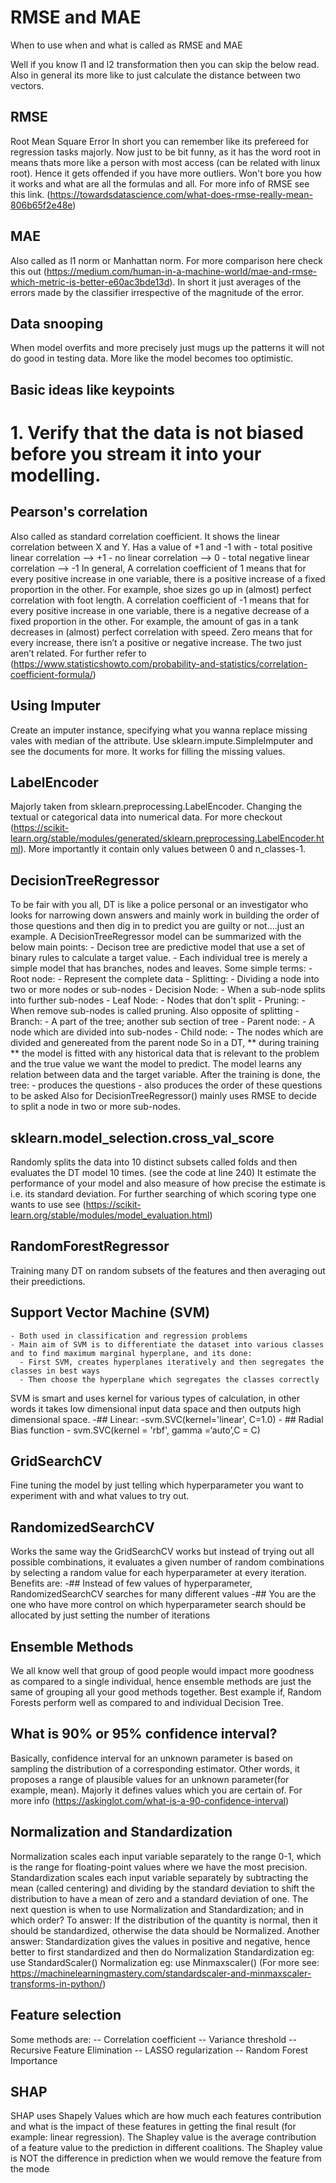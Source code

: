 # RMSE and MAE
When to use when and what is called as RMSE and MAE

Well if you know l1 and l2 transformation then you can skip the below read. Also in general its more like to just calculate the distance between two vectors.

## RMSE
Root Mean Square Error
In short you can remember like its prefereed for regression tasks majorly.
Now just to be bit funny, as it has the word root in means thats more like a person with most access (can be related with linux root). Hence it gets offended if you have more outliers. Won't bore you how it works and what are all the formulas and all. For more info of RMSE see this link. (https://towardsdatascience.com/what-does-rmse-really-mean-806b65f2e48e)

## MAE
Also called as l1 norm or Manhattan norm. For more comparison here check this out (https://medium.com/human-in-a-machine-world/mae-and-rmse-which-metric-is-better-e60ac3bde13d). In short it just averages of the errors made by the classifier irrespective of the magnitude of the error.

## Data snooping
When model overfits and more precisely just mugs up the patterns it will not do good in testing data. More like the model becomes too optimistic.

## Basic ideas like keypoints
# 1. Verify that the data is not biased before you stream it into your modelling.

## Pearson's correlation
Also called as standard correlation coefficient. It shows the linear correlation between X and Y. Has a value of +1 and -1 with
    - total positive linear correlation --> +1
    - no linear correlation --> 0
    - total negative linear correlation --> -1
In general,
A correlation coefficient of 1 means that for every positive increase in one variable, there is a positive increase of a fixed proportion in the other. For example, shoe sizes go up in (almost) perfect correlation with foot length.
A correlation coefficient of -1 means that for every positive increase in one variable, there is a negative decrease of a fixed proportion in the other. For example, the amount of gas in a tank decreases in (almost) perfect correlation with speed.
Zero means that for every increase, there isn’t a positive or negative increase. The two just aren’t related.
For further refer to (https://www.statisticshowto.com/probability-and-statistics/correlation-coefficient-formula/)

## Using Imputer
Create an imputer instance, specifying what you wanna replace missing vales with median of the attribute. Use sklearn.impute.SimpleImputer and see the documents for more. It works for filling the missing values.

## LabelEncoder
Majorly taken from sklearn.preprocessing.LabelEncoder. Changing the textual or categorical data into numerical data. For more checkout (https://scikit-learn.org/stable/modules/generated/sklearn.preprocessing.LabelEncoder.html). More importantly it contain only values between 0 and n_classes-1.

## DecisionTreeRegressor
To be fair with you all, DT is like a police personal or an investigator who looks for narrowing down answers and mainly work in building the order of those questions and then dig in to predict you are guilty or not....just an example.
A DecisionTreeRegressor model can be summarized with the below main points:
    - Decison tree are predictive model that use a set of binary rules to calculate a target value.
    - Each individual tree is merely a simple model that has branches, nodes and leaves.
Some simple terms:
    - Root node:
      - Represent the complete data
    - Splitting:
      - Dividing a node into two or more nodes or sub-nodes
    - Decision Node:
      - When a sub-node splits into further sub-nodes
    - Leaf Node:
      - Nodes that don't split
    - Pruning:
      - When remove sub-nodes is called pruning. Also opposite of splitting
    - Branch:
      - A part of the tree; another sub section of tree
    - Parent node:
      - A node which are divided into sub-nodes
    - Child node:
      - The nodes which are divided and genereated from the parent node
So in a DT, ** during training ** the model is fitted with any historical data that is relevant to the problem and the true value we want the model to predict. The model learns any relation between data and the target variable.
After the training is done, the tree:
    - produces the questions
    - also produces the order of these questions to be asked
Also for DecisionTreeRegressor() mainly uses RMSE to decide to split a node in two or more sub-nodes.

## sklearn.model_selection.cross_val_score
Randomly splits the data into 10 distinct subsets called folds and then evaluates the DT model 10 times. (see the code at line 240)
It estimate the performance of your model and also measure of how precise the estimate is i.e. its standard deviation.
For further searching of which scoring type one wants to use see (https://scikit-learn.org/stable/modules/model_evaluation.html)

## RandomForestRegressor
Training many DT on random subsets of the features and then averaging out their preedictions.

## Support Vector Machine (SVM)
    - Both used in classification and regression problems
    - Main aim of SVM is to differentiate the dataset into various classes and to find maximum marginal hyperplane, and its done:
      - First SVM, creates hyperplanes iteratively and then segregates the classes in best ways
      - Then choose the hyperplane which segregates the classes correctly
SVM is smart and uses kernel for various types of calculation, in other words it takes low dimensional input data space and then outputs high dimensional space.
    -## Linear:
        -svm.SVC(kernel='linear', C=1.0)
    - ## Radial Bias function
      - svm.SVC(kernel = 'rbf', gamma =‘auto’,C = C)

## GridSearchCV
Fine tuning the model by just telling which hyperparameter you want to experiment with and what values to try out.

## RandomizedSearchCV
Works the same way the GridSearchCV works but instead of trying out all possible combinations, it evaluates a given number of random combinations by selecting a random value for each hyperparameter at every iteration. Benefits are:
    -## Instead of few values of hyperparameter, RandomizedSearchCV searches for many different values
    -## You are the one who have more control on which hyperparameter search should be allocated by just setting the number of iterations

## Ensemble Methods
We all know well that group of good people would impact more goodness as compared to a single individual, hence ensemble methods are just the same of grouping all your good methods together. Best example if, Random Forests perform well as compared to and individual Decision Tree.

## What is 90% or 95% confidence interval?
Basically, confidence interval for an unknown parameter is based on sampling the distribution of a corresponding estimator. Other words, it proposes a range of plausible values for an unknown parameter(for example, mean). Majorly it defines values which you are certain of. For more info (https://askinglot.com/what-is-a-90-confidence-interval)

## Normalization and Standardization
Normalization scales each input variable separately to the range 0-1, which is the range for floating-point values where we have the most precision. Standardization scales each input variable separately by subtracting the mean (called centering) and dividing by the standard deviation to shift the distribution to have a mean of zero and a standard deviation of one.
The next question is when to use Normalization and Standardization; and in which order?
To answer: If the distribution of the quantity is normal, then it should be standardized, otherwise the data should be Normalized.
Another answer: Standardization gives the values in positive and negative, hence better to first standardized and then do Normalization
Standardization eg: use StandardScaler()
Normalization eg: use Minmaxscaler()
(For more see: https://machinelearningmastery.com/standardscaler-and-minmaxscaler-transforms-in-python/)

## Feature selection
Some methods are:
    -- Correlation coefficient
    -- Variance threshold
    -- Recursive Feature Elimination
    -- LASSO regularization
    -- Random Forest Importance


## SHAP
SHAP uses Shapely Values which are how much each features contribution and what is the impact of these features in getting the final result (for example: linear regression). The Shapley value is the average contribution of a feature value to the prediction in different coalitions. The Shapley value is NOT the difference in prediction when we would remove the feature from the mode

